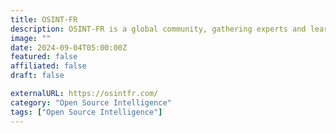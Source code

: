 ```yaml
---
title: OSINT-FR
description: OSINT-FR is a global community, gathering experts and learners, willing to develop their knowledge on open source intelligence techniques.
image: ""
date: 2024-09-04T05:00:00Z
featured: false
affiliated: false
draft: false

externalURL: https://osintfr.com/
category: "Open Source Intelligence"
tags: ["Open Source Intelligence"]
---
```

